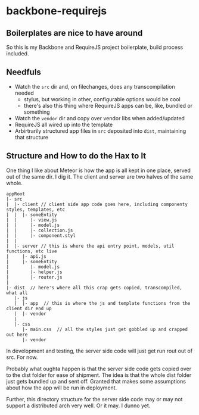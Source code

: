 # backbone-requirejs
## Boilerplates are nice to have around

So this is my Backbone and RequireJS project boilerplate, build process included.

## Needfuls

* Watch the `src` dir and, on filechanges, does any transcompilation needed
  * stylus, but working in other, configurable options would be cool
  * there's also this thing where RequireJS apps can be, like, bundled or something
* Watch the `vendor` dir and copy over vendor libs when added/updated
* RequireJS all wired up into the template
* Arbirtrarily structured app files in `src` deposited into `dist`, maintaining that structure

## Structure and How to do the Hax to It

One thing I like about Meteor is how the app is all kept in one place, served out of the same
dir.  I dig it.  The client and server are two halves of the same whole.

    appRoot
    |- src
    |  |- client // client side app code goes here, including componenty styles, templates, etc
    |  |  |- someEntity
    |  |     |- view.js
    |  |     |- model.js
    |  |     |- collection.js
    |  |     |- component.styl
    |  |
    |  |- server // this is where the api entry point, models, util functions, etc live
    |     |- api.js
    |     |- someEntity
    |        |- model.js
    |        |- helper.js
    |        |- router.js
    |
    |- dist  // here's where all this crap gets copied, transcompiled, what all
       |- js
       |  |- app  // this is where the js and template functions from the client dir end up
       |  |- vendor
       |
       |- css
          |- main.css  // all the styles just get gobbled up and crapped out here
          |- vendor

In development and testing, the server side code will just get run rout out of src. For now.

Probably what oughta happen is that the server side code gets copied over to the dist folder
for ease of shipment. The idea is that the whole dist folder just gets bundled up and sent
off.  Granted that makes some assumptions about how the app will be run in deployment.

Further, this directory structure for the server side code may or may not support a distributed
arch very well. Or it may.  I dunno yet.
